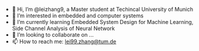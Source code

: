 - 👋 Hi, I’m @leizhang9, a Master student at Techincal University of Munich
- 👀 I’m interested in embedded and computer systems
- 🌱 I’m currently learning Embedded System Design for Machine Learning, Side Channel Analysis of Neural Network
- 💞️ I’m looking to collaborate on ...
- 📫 How to reach me: lei99.zhang@tum.de

<!---
leizhang9/leizhang9 is a ✨ special ✨ repository because its `README.md` (this file) appears on your GitHub profile.
You can click the Preview link to take a look at your changes.
--->
